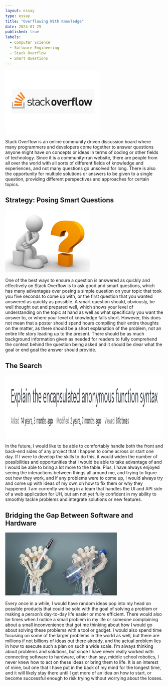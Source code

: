```yaml
---
layout: essay
type: essay
title: "Overflowing With Knowledge"
date: 2024-01-25
published: true
labels:
  - Computer Science
  - Software Engineering
  - Stack Overflow
  - Smart Questions
---
```


<img height="200px" class="img-thumbnail" src="../img/stack-overflow/stackoverflow.png">

Stack Overflow is an online community driven discussion board where many programmers and developers come together to answer questions anyone might have on concepts or ideas in terms of coding or other fields of technology.
Since it is a community-run website, there are people from all over the world with all sorts of different fields of knowledge and experiences, and not many questions go unsolved for long. There is also the opportunity for multiple solutions or answers to be given to a single question, providing different perspectives and approaches for certain topics.

## Strategy: Posing Smart Questions

<img height="200px" class="img-thumbnail" src="../img/stack-overflow/smart-questions.jpg">

One of the best ways to ensure a question is answered as quickly and effectively on Stack Overflow is to ask good and smart questions, which has many advantages over posing a simple question on your topic that took you five seconds to come up with, or the first question that you wanted answered as quickly as possible.
A smart question should, obviously, be well thought out and prepared well, which shows your level of understanding on the topic at hand as well as what specifically you want the answer to, or where your level of knowledge falls short. However, this does not mean that a poster should spend hours compiling their entire thoughts on the matter, as there should be a short explanation of the problem, not an entire life story leading up to the present.
There should be as much background information given as needed for readers to fully comprehend the context behind the question being asked and it should be clear what the goal or end goal the answer should provide.

## The Search

<img height="200px" class="img-thumbnail" src="../img/stack-overflow/question.png">

In the future, I would like to be able to comfortably handle both the front and back-end sides of any project that I happen to come across or start one day. If I were to develop the skills to do this, it would widen the number of possibilities and opportunities that I would be able to take advantage of and I would be able to bring a lot more to the table. Plus, I have always enjoyed seeing the interactions between things all around me, and trying to figure out how they work, and if any problems were to come up, I would always try and come up with ideas of my own on how to fix them or why they happened. I am currently working in a team that handles the UI and API side of a web application for UH, but am not yet fully confident in my ability to smoothly tackle problems and integrate solutions or new features.

## Bridging the Gap Between Software and Hardware

<img height="200px" class="img-thumbnail" src="../img/software-engineering/robotic_hand.png">

Every once in a while, I would have random ideas pop into my head on possible products that could be sold with the goal of solving a problem or making a person’s day-to-day life easier or more efficient. There would also be times when I notice a small problem in my life or someone complaining about a small inconvenience that got me thinking about how I would go about solving these problems with a tool or gadget. I would also spend time focusing on some of the larger problems in the world as well, but there are millions if not billions of ideas out there already, and the actual problem lies in how to execute such a plan on such a wide scale. I’m always thinking about problems and solutions, but since I have never really worked with connecting software to hardware, other than say, middle school robotics, I never knew how to act on these ideas or bring them to life. It is an interest of mine, but one that I have put in the back of my mind for the longest time, and it will likely stay there until I get more of an idea on how to start, or become successful enough to risk trying without worrying about the losses.
